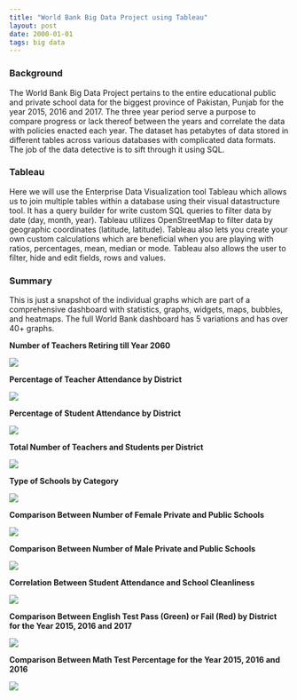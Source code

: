 ```yaml
---
title: "World Bank Big Data Project using Tableau"
layout: post
date: 2000-01-01
tags: big data
---
```


### Background

The World Bank Big Data Project pertains to the entire educational public and
private school data for the biggest province of Pakistan, Punjab for the year
2015, 2016 and 2017. The three year period serve a purpose to compare progress
or lack thereof between the years and correlate the data with policies enacted
each year. The dataset has petabytes of data stored in different tables across
various databases with complicated data formats. The job of the data detective
is to sift through it using SQL.

### Tableau

Here we will use the Enterprise Data Visualization tool Tableau which allows us
to join multiple tables within a database using their visual datastructure tool. 
It has a query builder for write custom SQL queries to filter data by date (day,
month, year). Tableau utilizes OpenStreetMap to filter data by geographic coordinates (latitude, latitude).
Tableau also lets you create your own custom calculations which are beneficial when you are playing with
ratios, percentages, mean, median or mode. Tableau also allows the user to filter, hide and edit fields, rows and values.

### Summary

This is just a snapshot of the individual graphs which are part of a
comprehensive dashboard with statistics, graphs, widgets, maps, bubbles, and
heatmaps. The full World Bank dashboard has 5 variations and has over 40+
graphs.

**Number of Teachers Retiring till Year 2060**

![](https://cdn-images-1.medium.com/max/800/1*854ZsjVsUuM38ZHZdpxTkQ.png)

**Percentage of Teacher Attendance by District**

![](https://cdn-images-1.medium.com/max/800/1*cr6ymkz6j1DRvVU-kP_kLA.png)

**Percentage of Student Attendance by District**

![](https://cdn-images-1.medium.com/max/800/1*Pa2PJwkGF6VgUPalFHo3ow.png)

**Total Number of Teachers and Students per District**

![](https://cdn-images-1.medium.com/max/800/1*y8qZv7qqJ_XGcm1mOHdDNA.png)

**Type of Schools by Category**

![](https://cdn-images-1.medium.com/max/800/1*McCO4ZsxMfEVPaBNH6RuHw.png)

**Comparison Between Number of Female Private and Public Schools**

![](https://cdn-images-1.medium.com/max/800/1*J452kYv8VYlhBTd_QB3dew.png)

**Comparison Between Number of Male Private and Public Schools**

![](https://cdn-images-1.medium.com/max/800/1*J8UGl6xv3FugTgDx3paslA.png)

**Correlation Between Student Attendance and School Cleanliness**

![](https://cdn-images-1.medium.com/max/800/1*8dDm8eu5MN5w2R6Fq9hxRQ.png)

**Comparison Between English Test Pass (Green) or Fail (Red) by District for the
Year 2015, 2016 and 2017**

![](https://cdn-images-1.medium.com/max/800/1*LOlc7MVTAdwFiYds76vSzg.png)

**Comparison Between Math Test Percentage for the Year 2015, 2016 and 2016**

![](https://cdn-images-1.medium.com/max/800/1*eNjRUVDQHIMfvEYOe3OUFQ.png)

<br> 
